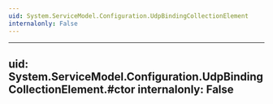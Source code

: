 ```yaml
---
uid: System.ServiceModel.Configuration.UdpBindingCollectionElement
internalonly: False
---
```


---
uid: System.ServiceModel.Configuration.UdpBindingCollectionElement.#ctor
internalonly: False
---

